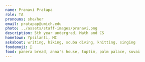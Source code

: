 ```yaml
---
name: Pranavi Pratapa
role: TA
pronouns: she/her
email: pratapap@umich.edu
photo: ../assets/staff-images/pranavi.png
description: 5th year undergrad, Math and CS
hometown: Ypsilanti, MI
askabout: writing, hiking, scuba diving, knitting, singing
foodemoji: 🥙
food: panera bread, anna's house, tuptim, palm palace, suvai
---
```

